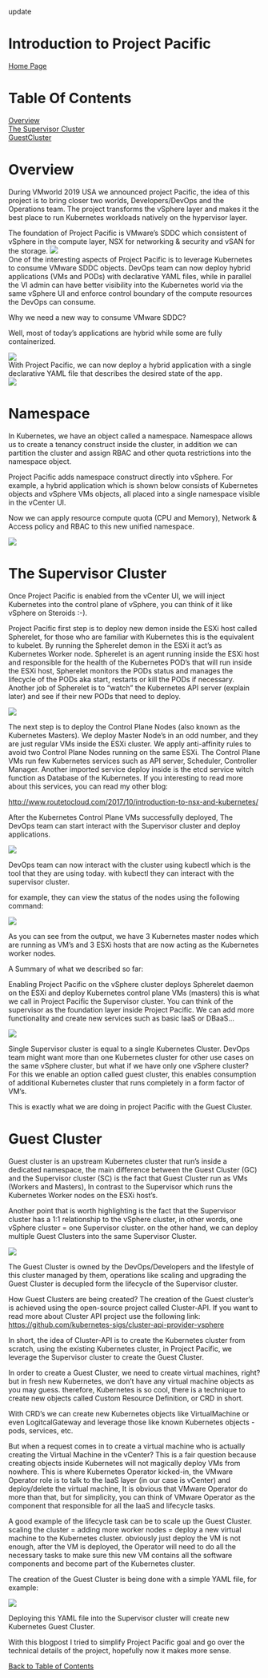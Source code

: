 update

# Introduction to Project Pacific
[Home Page](https://github.com/roie9876/Pacific)



# Table Of Contents  


[Overview](#Overview)  
[The Supervisor Cluster](#TheSupervisurCluster)  
[GuestCluster](*GuestClustrer)  
 


# Overview

During VMworld 2019 USA we announced project Pacific, the idea of this project is to bring closer two worlds, Developers/DevOps and the Operations team. The project transforms the vSphere layer and makes it the best place to run Kubernetes workloads natively on the hypervisor layer. 

The foundation of Project Pacific is VMware’s SDDC which consistent of vSphere in the compute layer, NSX for networking & security and vSAN for the storage.
![](2019-12-14-19-57-05.png)  
One of the interesting aspects of Project Pacific is to leverage Kubernetes to consume VMware SDDC objects. DevOps team can now deploy hybrid applications (VMs and PODs) with declarative YAML files, while in parallel the VI admin can have better visibility into the Kubernetes world via the same vSphere UI and enforce control boundary of the compute resources the DevOps can consume.

Why we need a new way to consume VMware SDDC? 

Well, most of today’s applications are hybrid while some are fully containerized.  

![](2019-12-14-20-09-39.png)  
With Project Pacific, we can now deploy a hybrid application with a single declarative YAML file that describes the desired state of the app.  
![](2019-12-14-20-10-00.png)  

#  Namespace
In Kubernetes, we have an object called a namespace.
Namespace allows us to create a tenancy construct inside the cluster, in addition we can partition the cluster and assign RBAC and other quota restrictions into the namespace object.

Project Pacific adds namespace construct directly into vSphere.
For example, a hybrid application which is shown below consists of Kubernetes objects and vSphere VMs objects, all placed into a single namespace visible in the vCenter UI.

Now we can apply resource compute quota (CPU and Memory), Network & Access policy and RBAC to this new unified namespace.    

![](2019-12-14-20-14-46.png)


# The Supervisor Cluster
Once Project Pacific is enabled from the vCenter UI, we will inject Kubernetes into the control plane of vSphere, you can think of it like vSphere on Steroids :-).   

Project Pacific first step is to deploy new demon inside the ESXi host called Spherelet, for those who are familiar with Kubernetes this is the equivalent to kubelet.  By running the Spherelet demon in the ESXi it act’s as Kubernetes Worker node.  Spherelet is an agent running inside the ESXi host and responsible for the health of the Kubernetes POD’s that will run inside the ESXi host, Spherelet monitors the PODs status and manages the lifecycle of the PODs aka start, restarts or kill the PODs if necessary. Another job of Spherelet is to “watch” the Kubernetes API server (explain later) and see if their new PODs that need to deploy.

![](2019-12-14-20-15-51.png)  

The next step is to deploy the Control Plane Nodes (also known as the Kubernetes Masters). We deploy Master Node’s in an odd number, and they are just regular VMs inside the ESXi cluster. We apply anti-affinity rules to avoid two Control Plane Nodes running on the same ESXi. The Control Plane VMs run few Kubernetes services such as API server, Scheduler, Controller Manager. Another imported service deploy inside is the etcd service witch function as Database of the Kubernetes. If you interesting to read more about this services, you can read my other blog:

http://www.routetocloud.com/2017/10/introduction-to-nsx-and-kubernetes/

After the Kubernetes Control Plane VMs successfully deployed,
The DevOps team can start interact with the Supervisor cluster and deploy applications.  

![](2019-12-14-20-16-40.png)

DevOps team can now interact with the cluster using kubectl which is the tool that they are using today. with kubectl they can interact with the supervisor cluster. 

for example, they can view the status of the nodes using the following command: 

![](2019-12-14-20-17-07.png)

As you can see from the output, we have 3 Kubernetes master nodes which are running as VM’s and 3 ESXi hosts that are now acting as the Kubernetes worker nodes.

A Summary of what we described so far:

Enabling Project Pacific on the vSphere cluster deploys Spherelet daemon on the ESXi and deploy Kubernetes control plane VMs (masters) this is what we call in Project Pacific the Supervisor cluster.
You can think of the supervisor as the foundation layer inside Project Pacific. We can add more functionality and create new services such as basic IaaS or DBaaS… 

![](2019-12-14-20-17-39.png)

Single Supervisor cluster is equal to a single Kubernetes Cluster.
DevOps team might want more than one Kubernetes cluster for other use cases on the same vSphere cluster, but what if we have only one vSphere cluster? 
For this we enable an option called guest cluster, this enables consumption of additional Kubernetes cluster that runs completely in a form factor of VM’s. 

This is exactly what we are doing in project Pacific with the Guest Cluster.


# Guest Cluster
Guest cluster is an upstream Kubernetes cluster that run’s inside a dedicated namespace, the main difference between the Guest Cluster (GC) and the Supervisor cluster (SC) is the fact that Guest Cluster run as VMs (Workers and Masters), In contrast to the Supervisor which runs the Kubernetes Worker nodes on the ESXi host’s.

Another point that is worth highlighting is the fact that the Supervisor cluster has a 1:1 relationship to the vSphere cluster, in other words, one vSphere cluster = one Supervisor cluster. on the other hand, we can deploy multiple Guest Clusters into the same Supervisor Cluster.

![](2019-12-14-20-18-13.png)

The Guest Cluster is owned by the DevOps/Developers and the lifestyle of this cluster managed by them, operations like scaling and upgrading the Guest Cluster is decupled form the lifecycle of the Supervisor cluster.

How Guest Clusters are being created?
The creation of the Guest cluster’s is achieved using the open-source project called Cluster-API. If you want to read more about Cluster API project use the following link:
https://github.com/kubernetes-sigs/cluster-api-provider-vsphere

In short, the idea of Cluster-API is to create the Kubernetes cluster from scratch, using the existing Kubernetes cluster, in Project Pacific, we leverage the Supervisor cluster to create the Guest Cluster. 

In order to create a Guest Cluster, we need to create virtual machines, right? 
but in fresh new Kubernetes, we don’t have any virtual machine objects as you may guess. therefore, Kubernetes is so cool, there is a technique to create new objects called Custom Resource Definition, or CRD in short. 

With CRD’s we can create new Kubernetes objects like VirtualMachine or even LogitcalGateway and leverage those like known Kubernetes objects - pods, services, etc.

But when a request comes in to create a virtual machine who is actually creating the Virtual Machine in the vCenter? 
This is a fair question because creating objects inside Kubernetes will not magically deploy VMs from nowhere.
This is where Kubernetes Operator kicked-in, the VMware Operator role is to talk to the IaaS layer (in our case is vCenter) and deploy/delete the virtual machine, It is obvious that VMware Operator do more than that, but for simplicity, you can think of VMware Operator as the component that responsible for all the IaaS and lifecycle tasks.

A good example of the lifecycle task can be to scale up the Guest Cluster. scaling the cluster = adding more worker nodes = deploy a new virtual machine to the Kubernetes cluster. obviously just deploy the VM is not enough, after the VM is deployed, the Operator will need to do all the necessary tasks to make sure this new VM contains all the software components and become part of the Kubernetes cluster.

The creation of the Guest Cluster is being done with a simple YAML file, for example:  

![](2019-12-14-20-18-59.png)

Deploying this YAML file into the Supervisor cluster will create new Kubernetes Guest Cluster.


With this blogpost I tried to simplify Project Pacific goal and go over the technical details of the project, hopefully now it makes more sense.


[Back to Table of Contents](#Table-Of-Contents)